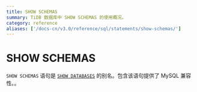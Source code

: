```yaml
---
title: SHOW SCHEMAS
summary: TiDB 数据库中 SHOW SCHEMAS 的使用概况。
category: reference
aliases: ['/docs-cn/v3.0/reference/sql/statements/show-schemas/']
---
```


# SHOW SCHEMAS

`SHOW SCHEMAS` 语句是 [`SHOW DATABASES`](/sql-statements/sql-statement-show-databases.md) 的别名。包含该语句提供了 MySQL 兼容性。。
